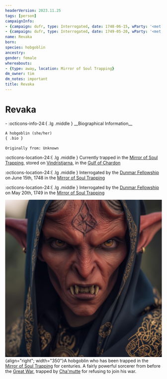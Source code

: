 ```yaml
---
headerVersion: 2023.11.25
tags: [person]
campaignInfo:
- {campaign: dufr, type: Interrogated, date: 1748-06-15, wParty: '<met:U> by <person> on <target> in <current:1>'}
- {campaign: dufr, type: Interrogated, date: 1749-05-20, wParty: '<met:U> by <person> on <target> in <current:1>'}
name: Revaka
born:
species: hobgoblin
ancestry:
gender: female
whereabouts:
- {type: away, location: Mirror of Soul Trapping}
dm_owner: tim
dm_notes: important
title: Revaka
---
```

# Revaka
<div class="grid cards ext-narrow-margin ext-one-column" markdown>
- :octicons-info-24:{ .lg .middle } __Biographical Information__

    A hobgoblin (she/her)  
    { .bio }

    Originally from: Unknown
</div>

:octicons-location-24:{ .lg .middle } Currently trapped in the [Mirror of Soul Trapping](<../../campaigns/dunmari-frontier-campaign/treasure/mirror-of-soul-trapping.md>), stored on [Vindristjarna](<../../things/ships/vindristjarna.md>), in the [Gulf of Chardon](<../../gazetteer/greater-chardon/gulf-of-chardon.md>)



:octicons-location-24:{ .lg .middle } Interrogated by the [Dunmar Fellowship](<../pcs/dunmar-fellowship/dunmar-fellowship.md>) on June 15th, 1748 in the [Mirror of Soul Trapping](<../../campaigns/dunmari-frontier-campaign/treasure/mirror-of-soul-trapping.md>)  



:octicons-location-24:{ .lg .middle } Interrogated by the [Dunmar Fellowship](<../pcs/dunmar-fellowship/dunmar-fellowship.md>) on May 20th, 1749 in the [Mirror of Soul Trapping](<../../campaigns/dunmari-frontier-campaign/treasure/mirror-of-soul-trapping.md>)  


![Revaka](../../assets/revaka.jpg){align="right"; width="350"}A hobgoblin who has been trapped in the [Mirror of Soul Trapping](<../../campaigns/dunmari-frontier-campaign/treasure/mirror-of-soul-trapping.md>) for centuries. A fairly powerful sorcerer from before the [Great War](<../../events/1500s/great-war.md>), trapped by [Cha'mutte](<../extraplanar-powers/cha-mutte.md>) for refusing to join his war. 



